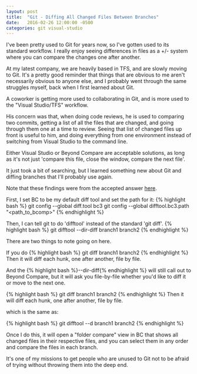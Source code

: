 ```yaml
---
layout: post
title:  "Git - Diffing All Changed Files Between Branches"
date:   2016-02-26 12:00:00 -0500
categories: git visual-studio
---
```


I've been pretty used to Git for years now, so I've gotten used to its standard workflow. I really enjoy seeing differences in files as a +/- system where you can compare the changes one after another.

At my latest company, we are heavily based in TFS, and are slowly moving to Git. It's a pretty good reminder that things that are obvious to me aren't necessarily obvious to anyone else, and I probably went through the same struggles myself, back when I first learned about Git.

A coworker is getting more used to collaborating in Git, and is more used to the "Visual Studio/TFS" workflow.

 His concern was that, when doing code reviews, he is used to comparing two commits, getting a list of all the files that are changed, and going through them one at a time to review. Seeing that list of changed files up front is useful to him, and doing everything from one environment instead of switching from Visual Studio to the command line.

Either Visual Studio or Beyond Compare are acceptable solutions, as long as it's not just 'compare this file, close the window, compare the next file'.

It just took a bit of searching, but I learned something new about Git and diffing branches that I'll probably use again.

Note that these findings were from the accepted answer <a href="http://stackoverflow.com/questions/29841994/git-diff-of-branches-or-commits-showing-file-list-overview-in-visual-difftool-an" target="_blank">here</a>.




First, I set BC to be my default diff tool and set the path for it:
{% highlight bash %}
git config --global diff.tool bc3
git config --global difftool.bc3.path "<path_to_bcomp>"
{% endhighlight %}

Then, I can tell git to do 'difftool' instead of the standard 'git diff'.
{% highlight bash %}
git difftool --dir-diff branch1 branch2
{% endhighlight %}

There are two things to note going on here.

If you do
{% highlight bash %}
git diff branch1 branch2
{% endhighlight %}
Then it will diff each hunk, one after another, file by file.

And the {% highlight bash %}--dir-diff{% endhighlight %} will still call out to Beyond Compare, but it will ask you file-by-file whether you'd like to diff it or move to the next one.

{% highlight bash %}
git diff branch1 branch2
{% endhighlight %}
Then it will diff each hunk, one after another, file by file.

which is the same as:

{% highlight bash %}
git difftool --d branch1 branch2
{% endhighlight %}

Once I do this, it will open a "folder compare" view in BC that shows all changed files in their respective files, and you can select them in any order and compare the files in each branch.

It's one of my missions to get people who are unused to Git not to be afraid of trying without throwing them into the deep end.